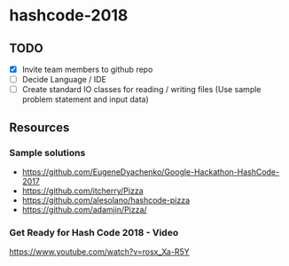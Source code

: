 # hashcode-2018

## TODO
- [X] Invite team members to github repo
- [ ] Decide Language / IDE
- [ ] Create standard IO classes for reading / writing files (Use sample problem statement and input data)

## Resources

### Sample solutions

* https://github.com/EugeneDyachenko/Google-Hackathon-HashCode-2017
* https://github.com/itcherry/Pizza
* https://github.com/alesolano/hashcode-pizza
* https://github.com/adamjin/Pizza/

### Get Ready for Hash Code 2018 - Video
https://www.youtube.com/watch?v=rosx_Xa-R5Y